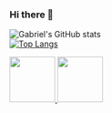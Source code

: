 ### Hi there 👋

![Gabriel's GitHub stats](https://github-readme-stats.vercel.app/api?username=munizgabr&show_icons=true&theme=blue-green)<br>
[![Top Langs](https://github-readme-stats.vercel.app/api/top-langs/?username=munizgabr&show_icons=true&theme=blue-green&hide=html,css&layout=compact)](https://github.com/munizgabr/github-readme-stats)<br>

<a title="https://www.linkedin.com/in/gabriel-muniz-447896158/" href="https://www.linkedin.com/in/gabriel-muniz-447896158/">
<img src="https://img.icons8.com/external-justicon-lineal-color-justicon/344/external-linkedin-social-media-justicon-lineal-color-justicon.png" width="80">
</a>

<a title="gabrielrrtolkien@gmail.com" href="mailto:brenodonascimentosilvaa@gmail.com">
<img src="https://img.icons8.com/external-justicon-lineal-color-justicon/344/external-gmail-social-media-justicon-lineal-color-justicon.png" width="80">
</a>

